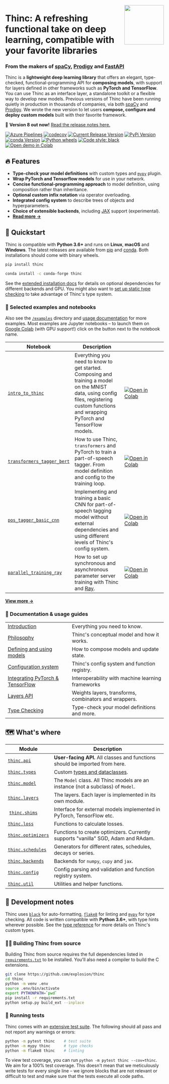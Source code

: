 <a href="https://explosion.ai"><img src="https://explosion.ai/assets/img/logo.svg" width="125" height="125" align="right" /></a>

# Thinc: A refreshing functional take on deep learning, compatible with your favorite libraries

### From the makers of [spaCy](https://spacy.io), [Prodigy](https://prodi.gy) and [FastAPI](https://fastapi.tiangolo.com)

Thinc is a **lightweight deep learning library** that offers an elegant,
type-checked, functional-programming API for **composing models**, with support
for layers defined in other frameworks such as **PyTorch and TensorFlow**. You
can use Thinc as an interface layer, a standalone toolkit or a flexible way to
develop new models. Previous versions of Thinc have been running quietly in
production in thousands of companies, via both [spaCy](https://spacy.io) and
[Prodigy](https://prodi.gy). We wrote the new version to let users **compose,
configure and deploy custom models** built with their favorite framework.

🔮 **Version 8 out now!** [Read the release notes here.](https://github.com/explosion/thinc/releases/)

[![Azure Pipelines](https://img.shields.io/azure-devops/build/explosion-ai/public/7/master.svg?logo=azure-pipelines&style=flat-square)](https://dev.azure.com/explosion-ai/public/_build?definitionId=7)
[![codecov](https://img.shields.io/codecov/c/gh/explosion/thinc?logo=codecov&logoColor=white&style=flat-square)](https://codecov.io/gh/explosion/thinc)
[![Current Release Version](https://img.shields.io/github/release/explosion/thinc.svg?style=flat-square&logo=github)](https://github.com/explosion/thinc/releases)
[![PyPi Version](https://img.shields.io/pypi/v/thinc.svg?style=flat-square&logo=pypi&logoColor=white)](https://pypi.python.org/pypi/thinc)
[![conda Version](https://img.shields.io/conda/vn/conda-forge/thinc.svg?style=flat-square&logo=conda-forge&logoColor=white)](https://anaconda.org/conda-forge/thinc)
[![Python wheels](https://img.shields.io/badge/wheels-%E2%9C%93-4c1.svg?longCache=true&style=flat-square&logo=python&logoColor=white)](https://github.com/explosion/wheelwright/releases)
[![Code style: black](https://img.shields.io/badge/code%20style-black-000000.svg?style=flat-square)](https://github.com/ambv/black)
[![Open demo in Colab][colab]][intro_to_thinc_colab]

## 🔥 Features

- **Type-check your model definitions** with custom types and [`mypy`](https://mypy.readthedocs.io/en/latest/) plugin.
- **Wrap PyTorch and Tensorflow models** for use in your network.
- **Concise functional-programming approach** to model definition, using composition rather than inheritance.
- **Optional custom infix notation** via operator overloading.
- **Integrated config system** to describe trees of objects and hyperparameters.
- **Choice of extensible backends**, including [JAX](https://github.com/google/jax) support (experimental).
- **[Read more &rarr;](https://thinc.ai/docs)**

## 🚀 Quickstart

Thinc is compatible with **Python 3.6+** and runs on **Linux**,
**macOS** and **Windows**. The latest releases are available from
[pip](https://pypi.python.org/pypi/thinc) and
[conda](https://anaconda.org/conda-forge/thinc). Both installations should come
with binary wheels.

```bash
pip install thinc
```

```bash
conda install -c conda-forge thinc
```

See the [extended installation docs](https://thinc.ai/docs/install#extended) for details on optional dependencies for different backends and GPU. You might also want to [set up static type checking](https://thinc.ai/docs/install#type-checking) to take advantage of Thinc's type system.

### 📓 Selected examples and notebooks

Also see the [`/examples`](examples) directory and [usage documentation](https://thinc.ai/docs) for more examples. Most examples are Jupyter notebooks – to launch them on [Google Colab](https://colab.research.google.com) (with GPU support!) click on the button next to the notebook name.

| Notebook                                               | Description                                                                                                                                                                                | <img src="https://user-images.githubusercontent.com/13643239/73032651-fa372080-3e3f-11ea-9381-4ae6d14a42a5.gif" width="117" height="1" /> |
| ------------------------------------------------------ | ------------------------------------------------------------------------------------------------------------------------------------------------------------------------------------------ | ----------------------------------------------------------------------------------------------------------------------------------------- |
| [`intro_to_thinc`][intro_to_thinc]                     | Everything you need to know to get started. Composing and training a model on the MNIST data, using config files, registering custom functions and wrapping PyTorch and TensorFlow models. | [![Open in Colab][colab]][intro_to_thinc_colab]                                                                                           |
| [`transformers_tagger_bert`][transformers_tagger_bert] | How to use Thinc, `transformers` and PyTorch to train a part-of-speech tagger. From model definition and config to the training loop.                                                      | [![Open in Colab][colab]][transformers_tagger_bert_colab]                                                                                 |
| [`pos_tagger_basic_cnn`][pos_tagger_basic_cnn]         | Implementing and training a basic CNN for part-of-speech tagging model without external dependencies and using different levels of Thinc's config system.                                  | [![Open in Colab][colab]][pos_tagger_basic_cnn_colab]                                                                                     |
| [`parallel_training_ray`][parallel_training_ray]       | How to set up synchronous and asynchronous parameter server training with Thinc and [Ray](https://ray.readthedocs.io/en/latest/).                                                          | [![Open in Colab][colab]][parallel_training_ray_colab]                                                                                    |

**[View more &rarr;](examples)**

[colab]: https://gistcdn.githack.com/ines/dcf354aa71a7665ae19871d7fd14a4e0/raw/461fc1f61a7bc5860f943cd4b6bcfabb8c8906e7/colab-badge.svg
[intro_to_thinc]: examples/00_intro_to_thinc.ipynb
[intro_to_thinc_colab]: https://colab.research.google.com/github/explosion/thinc/examples/00_intro_to_thinc.ipynb
[transformers_tagger_bert]: examples/02_transformers_tagger_bert.ipynb
[transformers_tagger_bert_colab]: https://colab.research.google.com/github/explosion/thinc/examples/02_transformers_tagger_bert.ipynb
[pos_tagger_basic_cnn]: examples/03_pos_tagger_basic_cnn.ipynb
[pos_tagger_basic_cnn_colab]: https://colab.research.google.com/github/explosion/thinc/examples/03_pos_tagger_basic_cnn.ipynb
[parallel_training_ray]: examples/04_paralell_training_ray.ipynb
[parallel_training_ray_colab]: https://colab.research.google.com/github/explosion/thinc/examples/04_paralell_training_ray.ipynb

### 📖 Documentation & usage guides

|                                                                            |                                                       |
| -------------------------------------------------------------------------- | ----------------------------------------------------- |
| [Introduction](https://thinc.ai/docs)                                      | Everything you need to know.                          |
| [Philosophy](https://thinc.ai/docs/philosophy)                             | Thinc's conceptual model and how it works.            |
| [Defining and using models](https://thinc.ai/docs/usage-models)            | How to compose models and update state.               |  |
| [Configuration system](https://thinc.ai/docs/usage-config)                 | Thinc's config system and function registry.          |
| [Integrating PyTorch & TensorFlow](https://thinc.ai/docs/usage-frameworks) | Interoperability with machine learning frameworks     |
| [Layers API](https://thinc.ai/docs/api-layers)                             | Weights layers, transforms, combinators and wrappers. |
| [Type Checking](https://thinc.ai/usage-type-checking)                      | Type-check your model definitions and more.           |

## 🗺 What's where

| Module                                     | Description                                                                       |
| ------------------------------------------ | --------------------------------------------------------------------------------- |
| [`thinc.api`](thinc/api.py)                | **User-facing API.** All classes and functions should be imported from here.      |
| [`thinc.types`](thinc/types.py)            | Custom [types and dataclasses](https://thinc.ai/docs/api-types).                  |
| [`thinc.model`](thinc/model.py)            | The `Model` class. All Thinc models are an instance (not a subclass) of `Model`.  |
| [`thinc.layers`](thinc/layers)             | The layers. Each layer is implemented in its own module.                          |
|  [`thinc.shims`](thinc/shims)              | Interface for external models implemented in PyTorch, TensorFlow etc.             |
| [`thinc.loss`](thinc/loss.py)              | Functions to calculate losses.                                                    |
| [`thinc.optimizers`](thinc/optimizers.pyx) | Functions to create optimizers. Currently supports "vanilla" SGD, Adam and RAdam. |
| [`thinc.schedules`](thinc/schedules.py)    | Generators for different rates, schedules, decays or series.                      |
| [`thinc.backends`](thinc/backends.py)      | Backends for `numpy`, `cupy` and `jax`.                                           |
| [`thinc.config`](thinc/config.py)          | Config parsing and validation and function registry system.                       |
| [`thinc.util`](thinc/util.py)              | Utilities and helper functions.                                                   |

## 🐍 Development notes

Thinc uses [`black`](https://github.com/psf/black) for auto-formatting, [`flake8`](http://flake8.pycqa.org/en/latest/) for linting and [`mypy`](https://mypy.readthedocs.io/en/latest/) for type checking. All code is written compatible with **Python 3.6+**, with type hints wherever possible. See the [type reference](https://thinc.ai/docs/api-types) for more details on Thinc's custom types.

### 👷‍♀️ Building Thinc from source

Building Thinc from source requires the full dependencies listed in [`requirements.txt`](requirements.txt) to be installed. You'll also need a compiler to build the C extensions.

```bash
git clone https://github.com/explosion/thinc
cd thinc
python -m venv .env
source .env/bin/activate
export PYTHONPATH=`pwd`
pip install -r requirements.txt
python setup.py build_ext --inplace
```

### 🚦 Running tests

Thinc comes with an [extensive test suite](thinc/tests). The following should all pass and not report any warnings or errors:

```bash
python -m pytest thinc    # test suite
python -m mypy thinc      # type checks
python -m flake8 thinc    # linting
```

To view test coverage, you can run `python -m pytest thinc --cov=thinc`. We aim for a 100% test coverage. This doesn't mean that we meticulously write tests for every single line – we ignore blocks that are not relevant or difficult to test and make sure that the tests execute all code paths.
